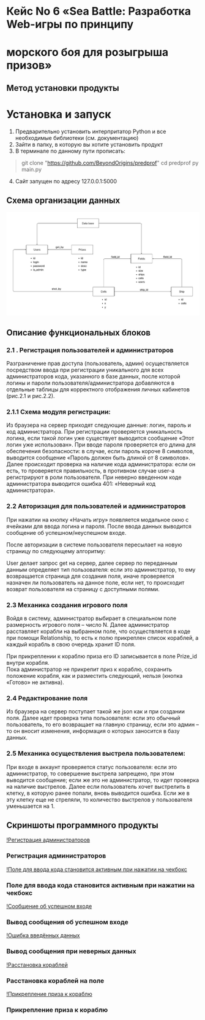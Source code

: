 # Кейс No 6 «Sea Battle: Разработка Web-игры по принципу
# морского боя для розыгрыша призов»
## Метод установки продукты
# Установка и запуск
1. Предварительно установить интерпритатор Python и все необходимые библиотеки (см. документацию)
2. Зайти в папку, в которую вы хотите установить продукт
3. В терминале по данному пути прописать:
> git clone "https://github.com/BeyondOrigins/predprof"
> cd predprof
> py main.py
4. Сайт запущен по адресу 127.0.0.1:5000
## Схема организации данных
![Схема организации данных](/images/db.jpg)
## Описание функциональных блоков
### 2.1	. Регистрация пользователей и администраторов
Разграничение прав доступа (пользователь, админ) осуществляется посредством ввода при регистрации уникального для всех администраторов кода, указанного в базе данных, после которой логины и пароли пользователя/администратора добавляются в отдельные таблицы для корректного отображения личных кабинетов (рис.2.1 и рис.2.2).

### 2.1.1 Схема модуля регистрации:
Из браузера на сервер приходят следующие данные: логин, пароль и код администратора. При регистрации проверяется уникальность логина, если такой логин уже существует выводится сообщение «Этот логин уже использован». При вводе пароля проверяется его длина для обеспечения безопасности: в случае, если пароль короче 8 символов, выводится сообщение «Пароль должен быть длиной от 8 символов». Далее происходит проверка на наличие кода администратора: если он есть, то проверяется правильность, в противном случае user-a регистрируют в роли пользователя. При неверно введенном коде администратора выводится ошибка 401: «Неверный код администратора».

### 2.2	 Авторизация для пользователей и администраторов

При нажатии на кнопку «Начать игру» появляется модальное окно с ячейками для ввода логина и пароля. После ввода данных выводится сообщение об успешном/неуспешном входе.
 
После авторизации в системе пользователя пересылает на новую страницу по следующему алгоритму:

User делает запрос get на сервер, далее сервер по переданным данным определяет тип пользователя: если это администратор, то ему возвращается страница для создания поля, иначе проверяется назначен ли пользователь на данное поле, если нет, то происходит возврат пользователя на страницу с доступными полями.

### 2.3 Механика создания игрового поля
Войдя в систему, администратор выбирает в специальном поле размерность игрового поля – число N. Далее администратор расставляет корабли на выбранном поле, что осуществляется в коде при помощи Relationship, то есть к полю прикреплен список кораблей, а каждый корабль в свою очередь хранит ID поля.

При прикреплении к кораблю приза его ID записывается в поле Prize_id внутри корабля.  
Пока администратор не прикрепит приз к кораблю, сохранить положение корабля, как и разместить следующий, нельзя (кнопка «Готово» не активна).

### 2.4 Редактирование поля
Из браузера на сервер поступает такой же json как и при создании поля. Далее идет проверка типа пользователя: если это обычный пользователь, то его возвращает на главную страницу, если это админ – то он вносит изменения, информация о которых заносится в базу данных.

### 2.5 Механика осуществления выстрела пользователем:

При входе в аккаунт проверяется статус пользователя: если это администратор, то совершение выстрела запрещено, при этом выводится сообщение; если же это не администратор, то идет проверка на наличие выстрелов. Далее если пользователь хочет выстрелить в клетку, в которую ранее попали, вновь выводится ошибка. Если же в эту клетку еще не стреляли, то количество выстрелов у пользователя уменьшается на 1.

## Скриншоты программного продукты

[!Регистрация администраторов](/images/admin-logup.png)
### Регистрация администраторов

[!Поле для ввода кода становится активным при нажатии на чекбокс](/images/checkbox.png)
### Поле для ввода кода становится активным при нажатии на чекбокс

[!Сообщение об успешном входе](/images/login-success.png)
### Вывод сообщения об успешном входе

[!Ошибка введённых данных](/images/login-success.png)
### Вывод сообщения при неверных данных

[!Расстановка кораблей](/images/ships.png)
### Расстановка кораблей на поле

[!Прикрепление приза к кораблю](/images/prizes.png)
### Прикрепление приза к кораблю